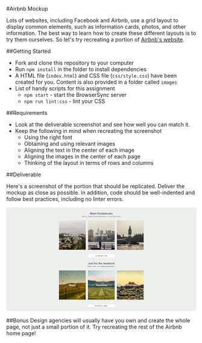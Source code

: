#Airbnb Mockup

Lots of websites, including Facebook and Airbnb, use a grid layout to display common elements, such as information cards, photos, and other information. The best way to learn how to create these different layouts is to try them ourselves. So let's try recreating a portion of [Airbnb's website](https://www.airbnb.com/).

##Getting Started
* Fork and clone this repository to your computer
* Run `npm install` in the folder to install dependencies
* A HTML file (`index.html`) and CSS file (`css/style.css`) have been created for you. Content is also provided in a folder called `images`
* List of handy scripts for this assignment
  - `npm start` - start the BrowserSync server
  - `npm run lint:css` - lint your CSS

##Requirements
* Look at the deliverable screenshot and see how well you can match it.
* Keep the following in mind when recreating the screenshot
  * Using the right font
  * Obtaining and using relevant images
  * Aligning the text in the center of each image
  * Aligning the images in the center of each page
  * Thinking of the layout in terms of rows and columns

##Deliverable

Here's a screenshot of the portion that should be replicated. Deliver the mockup as close as possible. In addition, code should be well-indented and follow best practices, including no linter errors.

![Solution](solution.jpg)

##Bonus
Design agencies will usually have you own and create the whole page, not just a small portion of it. Try recreating the rest of the Airbnb home page!
